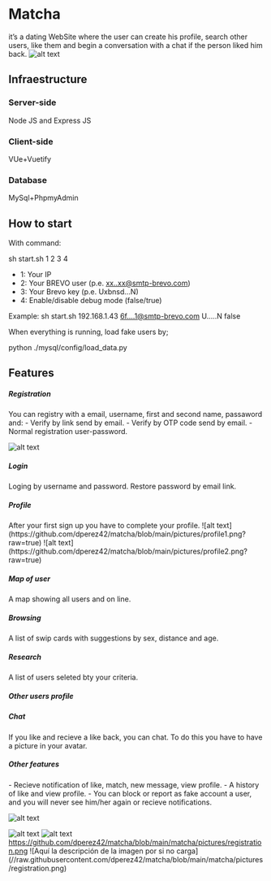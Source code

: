 # Matcha
it’s a dating WebSite where the user can create his profile, search other users, like them and begin a conversation with a chat if the person liked him back.
![alt text](https://github.com/dperez42/matcha/blob/main/pictures/registration.png?raw=true)
<h2>Infraestructure</h2>
<h3>Server-side</h3>Node JS and Express JS
<h3>Client-side</h3>VUe+Vuetify
<h3>Database</h3>MySql+PhpmyAdmin
<h2>How to start</h2>
With command:

sh start.sh 1 2 3 4

- 1: Your IP
- 2: Your BREVO user  (p.e. xx..xx@smtp-brevo.com)
- 3: Your Brevo key   (p.e. Uxbnsd...N)
- 4: Enable/disable debug mode (false/true)

Example: sh start.sh 192.168.1.43  6f....1@smtp-brevo.com U.....N false

When everything is running, load fake users by;

python ./mysql/config/load_data.py

<h2>Features</h2>
<h5>Registration</h5>
You can registry with a email, username, first and second name, passaword and:
- Verify by link send by email.
- Verify by OTP code send by email.
- Normal registration user-password.

![alt text](https://github.com/dperez42/matcha/blob/main/pictures/registration.png?raw=true)

<h5>Login</h5>
Loging by username and password. Restore password by email link.

<h5>Profile</h5>
After your first sign up you have to complete your profile.
![alt text](https://github.com/dperez42/matcha/blob/main/pictures/profile1.png?raw=true) ![alt text](https://github.com/dperez42/matcha/blob/main/pictures/profile2.png?raw=true) 
<h5>Map of user</h5>
A map showing all users and on line. 
<h5>Browsing</h5>
A list of swip cards with suggestions by sex, distance and age.
<h5>Research</h5>
A list of users seleted bty your criteria.
<h5>Other users profile</h5>
<h5>Chat</h5>
If you like and recieve a like back, you can chat. To do this you have to have a picture in your avatar.
<h5>Other features</h5>
- Recieve notification of like, match, new message, view profile.
- A history of like and view profile.
- You can block or report as fake account a user, and you will never see him/her again or recieve notifications.

![alt text](https://github.com/dperez42/matcha/blob/main/pictures/registration.png?raw=true)

![alt text](https://github.com/adam-p/markdown-here/raw/master/src/common/images/icon48.png "Logo Title Text 1")
![alt text](https://github.com/dperez42/matcha/raw/master/pictures/registration.png "Logo Title Text 1")
<span>https://github.com/dperez42/matcha/blob/main/matcha/pictures/registration.png<span>
<span>![</span><span>Aquí la descripción de la imagen por si no carga</span><span>]</span><span>(</span><span>//raw.githubusercontent.com/dperez42/matcha/blob/main/matcha/pictures/registration.png</span><span>)</span>

